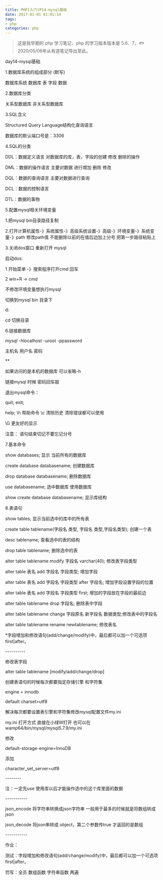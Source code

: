 ```yaml
---
title: PHP[入门]P14-mysql基础
date: 2017-01-01 01:01:14
tags:
- php
categories: php
---
```


> 这是我早期的 php 学习笔记，php 的学习版本版本是 5.6、7，🐟2020/05/06年从有道笔记导出至此。


day14-mysql基础

1.数据库系统的组成部分 (默写)

数据库系统 数据库 表 字段 数据

2.数据库分类

关系型数据库 非关系型数据库

3.SQL含义

Structured Query Language结构化查询语言

数据库的默认端口号是：3306

4.SQL的分类

DDL：数据定义语言 对数据库的库，表，字段的创建 修改 删除的操作

DML：数据的操作语言 主要对数据 进行增加 删除 修改

DQL：数据的查询语言 主要对数据进行查询

DCL：数据的控制语言

DTL：数据的事物

5.配置mysql相关环境变量

1.把mysql bin目录路径复制

2.打开计算机属性-》系统属性-》高级系统设置-》高级-》环境变量-》系统变量-》path
修改path值 不能删除以前的在值后边加上分号 把第一步路径粘贴上

3.关闭dos窗口 重新打开 mysql

启动dos:

1 开始菜单 -》搜索程序打开cmd 回车

2 win+R -\> cmd

不修改环境变量想执行mysql

切换到mysql bin 目录下

d:

cd 切换目录

6.链接数据库

mysql -hlocalhost -uroot -ppassword

主机名 用户名 密码

\*\*

如果访问的是本机的数据库 可以省略-h

链接mysql 时候 密码回车敲

退出mysql命令：

quit; exit;

help; \\h 帮助命令 \\c 清除历史 清除错误都可以使用

\\G 更友好的显示

注意： 语句结束切记不要忘记分号

7.基本命令

show databases; 显示 当前所有的数据库

create database databasename; 创建数据库

drop database databasename; 删除数据库

use databasename; 选中数据库 使用数据库

show create database databasename; 显示库结构

8.表语句

show tables; 显示当前选中的库中的所有表

create table tablename(字段名 类型, 字段名 类型,字段名类型); 创建一个表

desc tablename; 查看选中的表的结构

drop table tablename; 删除选中的表

alter table tablename modify 字段名 varchar(40); 修改表字段类型

alter table 表名 add 字段名 字段类型; 增加字段

alter table 表名 add 字段名 字段类型 after 字段名;
增加字段设置字段的位置

alter table 表名 add 字段名 字段类型 first; 增加的字段放在字段的最前边

alter table tablename drop 字段名; 删除表中字段

alter table tablename change 字段原名 新字段名 数据类型;修改表中的字段名

alter table tablename rename newtablename; 修改表名

\*字段增加和修改语句(add/change/modify)中，最后都可以加一个可选项
first\|after。

\-\-\-\-\-\-\-\-\--

修改表字段

alter table tablename \[modify/add/change/drop\]

创建表语句的时候每次都要指定存储引擎 和字符集

engine = innodb

default charset=utf8

解决每次都要设置表引擎和字符集修改mysql配置文件my.ini

my.ini 打开方式 直接在小绿W打开
也可以在wamp64/bin/mysql/mysql5.7.9/my.ini

修改

default-storage-engine=InnoDB

添加

character\_set\_server=utf8

\-\-\-\-\-\-\--

注：一定先use 使用库以后才能操作选中的这个库里面的数据

\-\-\-\-\-\-\-\-\-\--

json\_encode 将字符串转换成json字符串
一般用于最多的时候就是将数组转成json

json\_decode 将json串转成 object，第二个参数传true 才返回的是数组

\-\-\-\-\-\-\-\-\-\--

作业：

测试：字段增加和修改语句(add/change/modify)中，最后都可以加一个可选项
first\|after。

罚写：全员 数组函数 字符串函数 两遍
